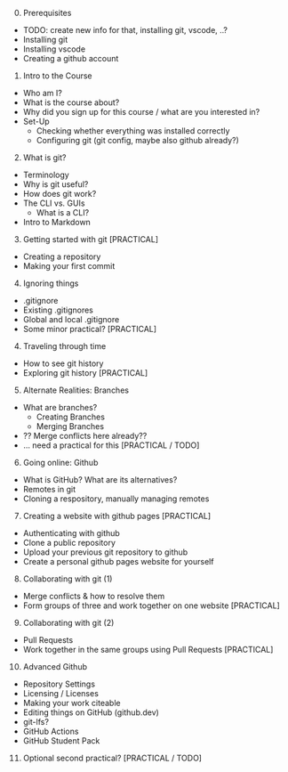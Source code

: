0. Prerequisites
  - TODO: create new info for that, installing git, vscode, ..?
  - Installing git
  - Installing vscode
  - Creating a github account
1. Intro to the Course
  - Who am I?
  - What is the course about?
  - Why did you sign up for this course / what are you interested in?
  - Set-Up
    - Checking whether everything was installed correctly
    - Configuring git (git config, maybe also github already?)
2. What is git?
  - Terminology
  - Why is git useful?
  - How does git work?
  - The CLI vs. GUIs
    - What is a CLI?
  - Intro to Markdown
3. Getting started with git [PRACTICAL]
  - Creating a repository
  - Making your first commit
4. Ignoring things
  - .gitignore
  - Existing .gitignores
  - Global and local .gitignore
  - Some minor practical? [PRACTICAL]
4. Traveling through time
  - How to see git history
  - Exploring git history [PRACTICAL]
5. Alternate Realities: Branches
  - What are branches?
    - Creating Branches
    - Merging Branches
  - ?? Merge conflicts here already??
  - ... need a practical for this [PRACTICAL / TODO]
6. Going online: Github
  - What is GitHub? What are its alternatives?
  - Remotes in git
  - Cloning a respository, manually managing remotes
7. Creating a website with github pages [PRACTICAL]
  - Authenticating with github
  - Clone a public repository
  - Upload your previous git repository to github
  - Create a personal github pages website for yourself
8. Collaborating with git (1)
  - Merge conflicts & how to resolve them
  - Form groups of three and work together on one website [PRACTICAL]
9. Collaborating with git (2)
  - Pull Requests
  - Work together in the same groups using Pull Requests [PRACTICAL]
10. Advanced Github
  - Repository Settings
  - Licensing / Licenses
  - Making your work citeable
  - Editing things on GitHub (github.dev)
  - git-lfs?
  - GitHub Actions
  - GitHub Student Pack
11. Optional second practical? [PRACTICAL / TODO]
